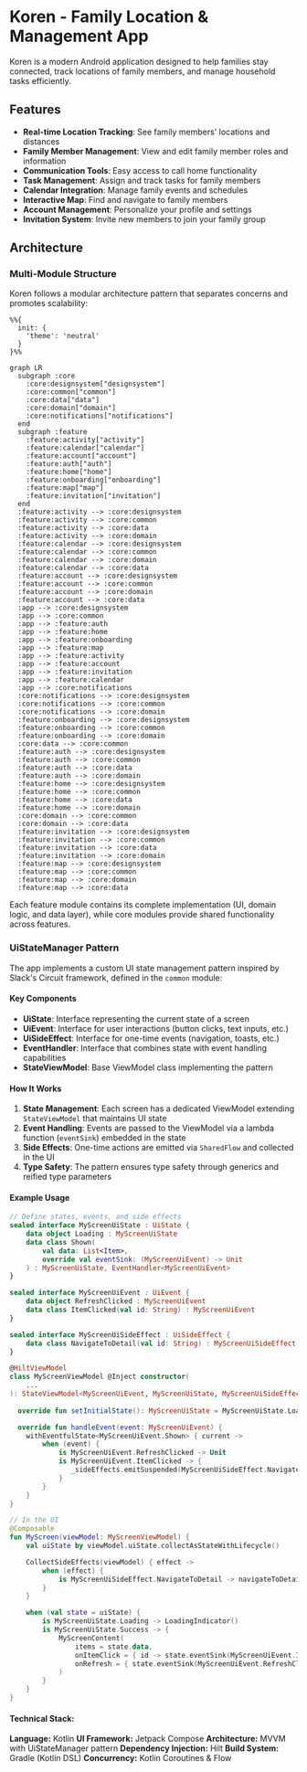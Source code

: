 # Koren - Family Location & Management App

Koren is a modern Android application designed to help families stay connected, track locations of family members, and manage household tasks efficiently.

## Features

- **Real-time Location Tracking**: See family members' locations and distances
- **Family Member Management**: View and edit family member roles and information
- **Communication Tools**: Easy access to call home functionality
- **Task Management**: Assign and track tasks for family members
- **Calendar Integration**: Manage family events and schedules
- **Interactive Map**: Find and navigate to family members
- **Account Management**: Personalize your profile and settings
- **Invitation System**: Invite new members to join your family group

## Architecture

### Multi-Module Structure

Koren follows a modular architecture pattern that separates concerns and promotes scalability:

```mermaid
%%{
  init: {
    'theme': 'neutral'
  }
}%%

graph LR
  subgraph :core
    :core:designsystem["designsystem"]
    :core:common["common"]
    :core:data["data"]
    :core:domain["domain"]
    :core:notifications["notifications"]
  end
  subgraph :feature
    :feature:activity["activity"]
    :feature:calendar["calendar"]
    :feature:account["account"]
    :feature:auth["auth"]
    :feature:home["home"]
    :feature:onboarding["onboarding"]
    :feature:map["map"]
    :feature:invitation["invitation"]
  end
  :feature:activity --> :core:designsystem
  :feature:activity --> :core:common
  :feature:activity --> :core:data
  :feature:activity --> :core:domain
  :feature:calendar --> :core:designsystem
  :feature:calendar --> :core:common
  :feature:calendar --> :core:domain
  :feature:calendar --> :core:data
  :feature:account --> :core:designsystem
  :feature:account --> :core:common
  :feature:account --> :core:domain
  :feature:account --> :core:data
  :app --> :core:designsystem
  :app --> :core:common
  :app --> :feature:auth
  :app --> :feature:home
  :app --> :feature:onboarding
  :app --> :feature:map
  :app --> :feature:activity
  :app --> :feature:account
  :app --> :feature:invitation
  :app --> :feature:calendar
  :app --> :core:notifications
  :core:notifications --> :core:designsystem
  :core:notifications --> :core:common
  :core:notifications --> :core:domain
  :feature:onboarding --> :core:designsystem
  :feature:onboarding --> :core:common
  :feature:onboarding --> :core:domain
  :core:data --> :core:common
  :feature:auth --> :core:designsystem
  :feature:auth --> :core:common
  :feature:auth --> :core:data
  :feature:auth --> :core:domain
  :feature:home --> :core:designsystem
  :feature:home --> :core:common
  :feature:home --> :core:data
  :feature:home --> :core:domain
  :core:domain --> :core:common
  :core:domain --> :core:data
  :feature:invitation --> :core:designsystem
  :feature:invitation --> :core:common
  :feature:invitation --> :core:data
  :feature:invitation --> :core:domain
  :feature:map --> :core:designsystem
  :feature:map --> :core:common
  :feature:map --> :core:domain
  :feature:map --> :core:data
```

Each feature module contains its complete implementation (UI, domain logic, and data layer), while core modules provide shared functionality across features.

### UiStateManager Pattern

The app implements a custom UI state management pattern inspired by Slack's Circuit framework, defined in the `common` module:

#### Key Components

- **UiState**: Interface representing the current state of a screen
- **UiEvent**: Interface for user interactions (button clicks, text inputs, etc.)
- **UiSideEffect**: Interface for one-time events (navigation, toasts, etc.)
- **EventHandler**: Interface that combines state with event handling capabilities
- **StateViewModel**: Base ViewModel class implementing the pattern

#### How It Works

1. **State Management**: Each screen has a dedicated ViewModel extending `StateViewModel` that maintains UI state
2. **Event Handling**: Events are passed to the ViewModel via a lambda function (`eventSink`) embedded in the state
3. **Side Effects**: One-time actions are emitted via `SharedFlow` and collected in the UI
4. **Type Safety**: The pattern ensures type safety through generics and reified type parameters

#### Example Usage

```kotlin
// Define states, events, and side effects
sealed interface MyScreenUiState : UiState {
    data object Loading : MyScreenUiState
    data class Shown(
        val data: List<Item>,
        override val eventSink: (MyScreenUiEvent) -> Unit
    ) : MyScreenUiState, EventHandler<MyScreenUiEvent>
}

sealed interface MyScreenUiEvent : UiEvent {
    data object RefreshClicked : MyScreenUiEvent
    data class ItemClicked(val id: String) : MyScreenUiEvent
}

sealed interface MyScreenUiSideEffect : UiSideEffect {
    data class NavigateToDetail(val id: String) : MyScreenUiSideEffect
}

@HiltViewModel
class MyScreenViewModel @Inject constructor(
    ...
): StateViewModel<MyScreenUiEvent, MyScreenUiState, MyScreenUiSideEffect>() {
    
  override fun setInitialState(): MyScreenUiState = MyScreenUiState.Loading

  override fun handleEvent(event: MyScreenUiEvent) {
    withEventfulState<MyScreenUiEvent.Shown> { current ->
        when (event) {
            is MyScreenUiEvent.RefreshClicked -> Unit
            is MyScreenUiEvent.ItemClicked -> {
               _sideEffects.emitSuspended(MyScreenUiSideEffect.NavigateToDetail(event.id))
            }
        }
    }
}

// In the UI
@Composable
fun MyScreen(viewModel: MyScreenViewModel) {
    val uiState by viewModel.uiState.collectAsStateWithLifecycle()

    CollectSideEffects(viewModel) { effect ->
        when (effect) {
            is MyScreenUiSideEffect.NavigateToDetail -> navigateToDetail(effect.id)
        }
    }

    when (val state = uiState) {
        is MyScreenUiState.Loading -> LoadingIndicator()
        is MyScreenUiState.Success -> {
            MyScreenContent(
                items = state.data,
                onItemClick = { id -> state.eventSink(MyScreenUiEvent.ItemClicked(id)) },
                onRefresh = { state.eventSink(MyScreenUiEvent.RefreshClicked) }
            )
        }
    }
}
```

####  Technical Stack:
  **Language:** Kotlin
  **UI Framework:** Jetpack Compose
  **Architecture:** MVVM with UiStateManager pattern
  **Dependency Injection:** Hilt
  **Build System:** Gradle (Kotlin DSL)
  **Concurrency:** Kotlin Coroutines & Flow